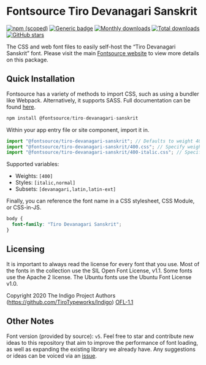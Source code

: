 # Fontsource Tiro Devanagari Sanskrit

[![npm (scoped)](https://img.shields.io/npm/v/@fontsource/tiro-devanagari-sanskrit?color=brightgreen)](https://www.npmjs.com/package/@fontsource/tiro-devanagari-sanskrit) [![Generic badge](https://img.shields.io/badge/fontsource-passing-brightgreen)](https://github.com/fontsource/fontsource) [![Monthly downloads](https://badgen.net/npm/dm/@fontsource/tiro-devanagari-sanskrit)](https://github.com/fontsource/fontsource) [![Total downloads](https://badgen.net/npm/dt/@fontsource/tiro-devanagari-sanskrit)](https://github.com/fontsource/fontsource) [![GitHub stars](https://img.shields.io/github/stars/fontsource/fontsource.svg?style=social&label=Star)](https://github.com/fontsource/fontsource/stargazers)

The CSS and web font files to easily self-host the “Tiro Devanagari Sanskrit” font. Please visit the main [Fontsource website](https://fontsource.org/fonts/tiro-devanagari-sanskrit) to view more details on this package.

## Quick Installation

Fontsource has a variety of methods to import CSS, such as using a bundler like Webpack. Alternatively, it supports SASS. Full documentation can be found [here](https://fontsource.org/docs/getting-started/introduction).

```javascript
npm install @fontsource/tiro-devanagari-sanskrit
```

Within your app entry file or site component, import it in.

```javascript
import "@fontsource/tiro-devanagari-sanskrit"; // Defaults to weight 400
import "@fontsource/tiro-devanagari-sanskrit/400.css"; // Specify weight
import "@fontsource/tiro-devanagari-sanskrit/400-italic.css"; // Specify weight and style

```

Supported variables:
- Weights: `[400]`
- Styles: `[italic,normal]`
- Subsets: `[devanagari,latin,latin-ext]`

Finally, you can reference the font name in a CSS stylesheet, CSS Module, or CSS-in-JS.

```css
body {
  font-family: "Tiro Devanagari Sanskrit";
}
```

## Licensing
It is important to always read the license for every font that you use.
Most of the fonts in the collection use the SIL Open Font License, v1.1. Some fonts use the Apache 2 license. The Ubuntu fonts use the Ubuntu Font License v1.0.

Copyright 2020 The Indigo Project Authors (https://github.com/TiroTypeworks/Indigo)
[OFL-1.1](http://scripts.sil.org/OFL)

## Other Notes
Font version (provided by source): `v5`.
Feel free to star and contribute new ideas to this repository that aim to improve the performance of font loading, as well as expanding the existing library we already have. Any suggestions or ideas can be voiced via an [issue](https://github.com/fontsource/fontsource/issues).